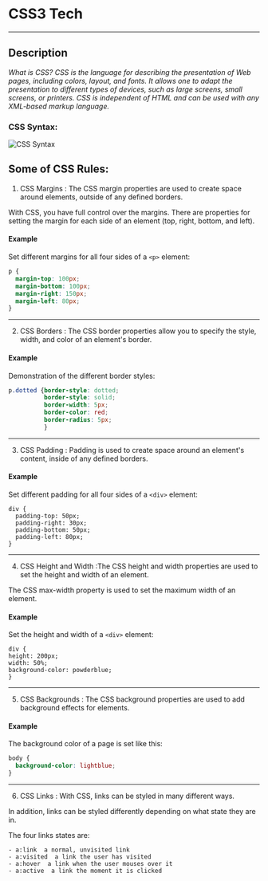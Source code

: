 # CSS3 Tech

---

## Description

*What is CSS? CSS is the language for describing the presentation of Web pages, including colors, layout, and fonts. It allows one to adapt the presentation to different types of devices, such as large screens, small screens, or printers. CSS is independent of HTML and can be used with any XML-based markup language.*

### CSS Syntax:

![CSS Syntax](https://www.w3schools.com/css/img_selector.gif)

## Some of CSS Rules:
1. CSS Margins : The CSS margin properties are used to create space around elements, outside of any defined borders.

With CSS, you have full control over the margins. There are properties for setting the margin for each side of an element (top, right, bottom, and left).
#### Example

Set different margins for all four sides of a `<p>` element:
  
```CSS :
p {
  margin-top: 100px;
  margin-bottom: 100px;
  margin-right: 150px;
  margin-left: 80px;
}
```
---

2. CSS Borders : The CSS border properties allow you to specify the style, width, and color of an element's border.

#### Example

Demonstration of the different border styles:

```CSS :
p.dotted {border-style: dotted;
          border-style: solid;
          border-width: 5px;
          border-color: red;
          border-radius: 5px;
          }
```
---

3. CSS Padding : Padding is used to create space around an element's content, inside of any defined borders.

#### Example

Set different padding for all four sides of a ```<div>``` element:  
```CSS:
div {
  padding-top: 50px;
  padding-right: 30px;
  padding-bottom: 50px;
  padding-left: 80px;
}
```

---

4. CSS Height and Width :The CSS height and width properties are used to set the height and width of an element.

The CSS max-width property is used to set the maximum width of an element.

#### Example

Set the height and width of a ```<div>``` element:
  
  ```CSS:
  div {
  height: 200px;
  width: 50%;
  background-color: powderblue;
}
  ```
  
  ---
  
  5. CSS Backgrounds : The CSS background properties are used to add background effects for elements.
  
  #### Example

The background color of a page is set like this:

```CSS :
body {
  background-color: lightblue;
}
```

---

6. CSS Links : With CSS, links can be styled in many different ways.

In addition, links can be styled differently depending on what state they are in.

The four links states are:

    - a:link  a normal, unvisited link
    - a:visited  a link the user has visited
    - a:hover  a link when the user mouses over it
    - a:active  a link the moment it is clicked
